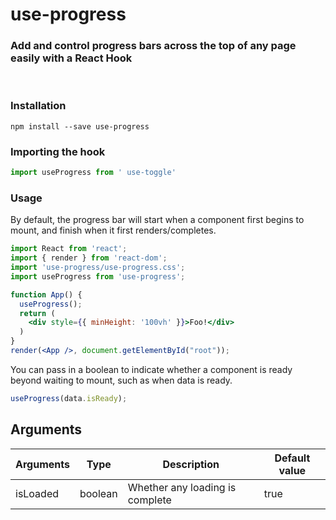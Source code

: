 # use-progress

### Add and control progress bars across the top of any page easily with a React Hook
<br/>

### Installation

```
npm install --save use-progress
```

### Importing the hook

```javascript
import useProgress from ' use-toggle'  
```

### Usage

By default, the progress bar will start when a component first begins to mount, and finish when it first renders/completes.

```jsx
import React from 'react';
import { render } from 'react-dom';
import 'use-progress/use-progress.css';
import useProgress from 'use-progress';

function App() {
  useProgress();
  return (
    <div style={{ minHeight: '100vh' }}>Foo!</div>
  )
}
render(<App />, document.getElementById("root"));
```
You can pass in a boolean to indicate whether a component is ready beyond waiting to mount, such as when data is ready.

```jsx
useProgress(data.isReady);
```
## Arguments

| Arguments      | Type     | Description                                     | Default value |
| -------------- | -------- | ----------------------------------------------- | ------------- |
| isLoaded       | boolean  | Whether any loading is complete                 | true         |
